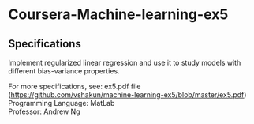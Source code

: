 # Coursera-Machine-learning-ex5

## Specifications

Implement regularized linear regression and use it to study models with different bias-variance properties.

For more specifications, see: ex5.pdf file (https://github.com/vshakun/machine-learning-ex5/blob/master/ex5.pdf)
Programming Language: MatLab <br/>
Professor: Andrew Ng 

